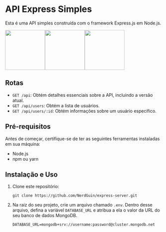 # API Express Simples

Esta é uma API simples construída com o framework Express.js em Node.js.

<img src='https://i.imgur.com/4WVbH1k.png' style="height: 128px;"/><img src='https://i.imgur.com/nH3T2iK.png' style="height: 128px;"/><img src='https://i.imgur.com/y2FLWGx.png' style="height: 128px;"/>

## Rotas

- `GET /api`: Obtém detalhes essenciais sobre a API, incluindo a versão atual.
- `GET /api/users`: Obtém a lista de usuários.
- `GET /api/users/:id`: Obtém informações sobre um usuário específico.

## Pré-requisitos

Antes de começar, certifique-se de ter as seguintes ferramentas instaladas em sua máquina:

- Node.js
- npm ou yarn

## Instalação e Uso

1. Clone este repositório:

   ```shell
   git clone https://github.com/NerdGuin/express-server.git
   
2. Na raiz do seu projeto, crie um arquivo chamado ``.env``. Dentro desse arquivo, defina a variável ``DATABASE_URL`` e atribua a ela o valor da URL do seu banco de dados MongoDB.
    ```shell
    DATABASE_URL=mongodb+srv://username:password@cluster.mongodb.net
